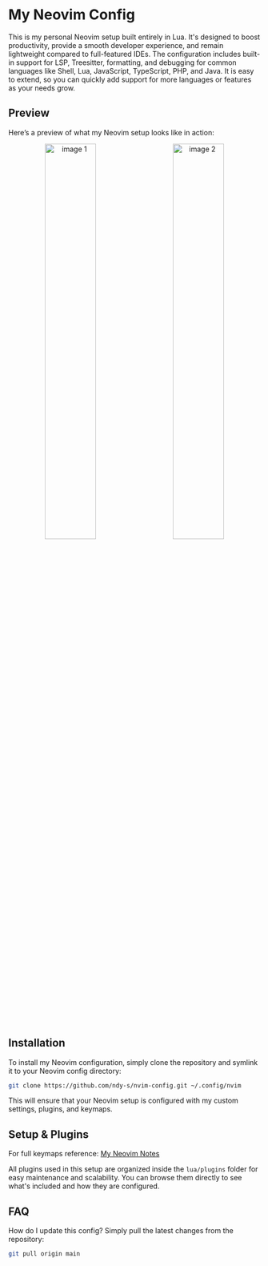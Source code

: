 # My Neovim Config
This is my personal Neovim setup built entirely in Lua. It's designed to boost productivity, provide a smooth developer experience, and remain lightweight compared to full-featured IDEs. The configuration includes built-in support for LSP, Treesitter, formatting, and debugging for common languages like Shell, Lua, JavaScript, TypeScript, PHP, and Java. It is easy to extend, so you can quickly add support for more languages or features as your needs grow.

## Preview
Here’s a preview of what my Neovim setup looks like in action:

<p align="center">
  <img src="https://github.com/user-attachments/assets/22bdec48-805d-411e-ba1d-8ca2d39be30b" alt="image 1" width="45%" style="margin-right: 5%;">
  <img src="https://github.com/user-attachments/assets/df7aa2e9-77db-4091-b02e-eb7fdaa531f5" alt="image 2" width="45%">
</p>

## Installation
To install my Neovim configuration, simply clone the repository and symlink it to your Neovim config directory:
```sh
git clone https://github.com/ndy-s/nvim-config.git ~/.config/nvim
```
This will ensure that your Neovim setup is configured with my custom settings, plugins, and keymaps.

## Setup & Plugins
For full keymaps reference: [My Neovim Notes](https://github.com/ndy-s/nvim-config/blob/main/docs/nvim-notes.md)

All plugins used in this setup are organized inside the `lua/plugins` folder for easy maintenance and scalability. You can browse them directly to see what's included and how they are configured.

## FAQ
How do I update this config? Simply pull the latest changes from the repository:
```sh
git pull origin main
```
